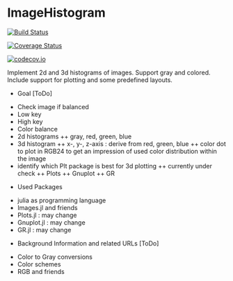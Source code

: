 # ImageHistogram

[![Build Status](https://travis-ci.org/t37w/ImageHistogram.jl.svg?branch=master)](https://travis-ci.org/t37w/ImageHistogram.jl)

[![Coverage Status](https://coveralls.io/repos/t37w/ImageHistogram.jl/badge.svg?branch=master&service=github)](https://coveralls.io/github/t37w/ImageHistogram.jl?branch=master)

[![codecov.io](http://codecov.io/github/t37w/ImageHistogram.jl/coverage.svg?branch=master)](http://codecov.io/github/t37w/ImageHistogram.jl?branch=master)

Implement 2d and 3d histograms of images. Support gray and colored. Include support for plotting and some predefined layouts.

* Goal [ToDo]
+ Check image if balanced
+ Low key
+ High key
+ Color balance
+ 2d histograms
++ gray, red, green, blue
+ 3d histogram
++ x-, y-, z-axis : derive from red, green, blue
++ color dot to plot in RGB24 to get an impression of used color distribution within the image
+ identify which Plt package is best for 3d plotting
++ currently under check
++ Plots
++ Gnuplot
++ GR

* Used Packages
+ julia as programming language
+ Images.jl and friends
+ Plots.jl : may change
+ Gnuplot.jl : may change
+ GR.jl : may change

* Background Information and related URLs [ToDo]
+ Color to Gray conversions
+ Color schemes
+ RGB and friends
